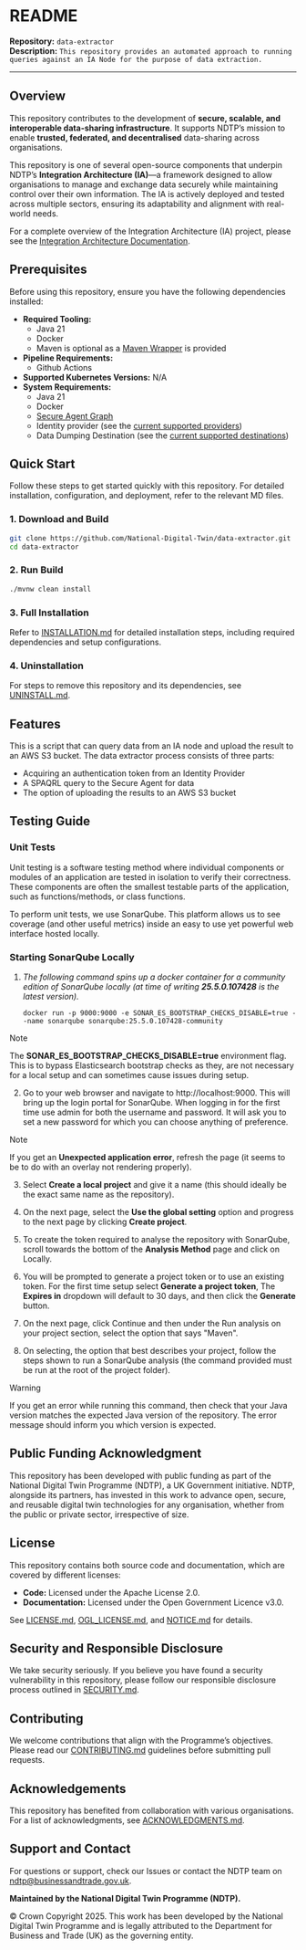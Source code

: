 # README

**Repository:** `data-extractor`  
**Description:** `This repository provides an automated approach to running queries against an IA Node for the purpose of data extraction.`

<!-- SPDX-License-Identifier: Apache-2.0 AND OGL-UK-3.0 -->

---

## Overview

This repository contributes to the development of **secure, scalable, and interoperable data-sharing infrastructure**. It supports NDTP’s mission to enable **trusted, federated, and decentralised** data-sharing across organisations.

This repository is one of several open-source components that underpin NDTP’s **Integration Architecture (IA)**—a framework designed to allow organisations to manage and exchange data securely while maintaining control over their own information. The IA is actively deployed and tested across multiple sectors, ensuring its adaptability and alignment with real-world needs.

For a complete overview of the Integration Architecture (IA) project, please see the [Integration Architecture Documentation](https://github.com/National-Digital-Twin/integration-architecture-documentation).

## Prerequisites

Before using this repository, ensure you have the following dependencies installed:

* **Required Tooling:**
  * Java 21
  * Docker
  * Maven is optional as a [Maven Wrapper](https://maven.apache.org/wrapper/) is provided
* **Pipeline Requirements:**
  * Github Actions
* **Supported Kubernetes Versions:** N/A
* **System Requirements:**
  * Java 21
  * Docker
  * [Secure Agent Graph](https://github.com/National-Digital-Twin/secure-agent-graph)
  * Identity provider (see the [current supported providers](./INSTALLATION.md#identity-providers))
  * Data Dumping Destination (see the [current supported destinations](./INSTALLATION.md#data-dumping))

## Quick Start

Follow these steps to get started quickly with this repository. For detailed installation, configuration, and deployment, refer to the relevant MD files.

### 1. Download and Build

```sh
git clone https://github.com/National-Digital-Twin/data-extractor.git  
cd data-extractor
```

### 2. Run Build

```sh
./mvnw clean install
```

### 3. Full Installation

Refer to [INSTALLATION.md](INSTALLATION.md) for detailed installation steps, including required dependencies and setup configurations.

### 4. Uninstallation

For steps to remove this repository and its dependencies, see [UNINSTALL.md](UNINSTALL.md).

## Features

This is a script that can query data from an IA node and upload the result to an AWS S3 bucket.
The data extractor process consists of three parts:
- Acquiring an authentication token from an Identity Provider
- A SPAQRL query to the Secure Agent for data
- The option of uploading the results to an AWS S3 bucket

## Testing Guide

### Unit Tests
Unit testing is a software testing method where individual components or modules of an application are tested in isolation to verify their correctness. These components are often the smallest testable parts of the application, such as functions/methods, or class functions.

To perform unit tests, we use SonarQube. This platform allows us to see coverage (and other useful metrics) inside an easy to use yet powerful web interface hosted locally.

### Starting SonarQube Locally
1. *The following command spins up a docker container for a community edition of SonarQube locally (at time of writing **25.5.0.107428** is the latest version).*
   ```shell
   docker run -p 9000:9000 -e SONAR_ES_BOOTSTRAP_CHECKS_DISABLE=true --name sonarqube sonarqube:25.5.0.107428-community
   ```
> [!NOTE]
> The **SONAR_ES_BOOTSTRAP_CHECKS_DISABLE=true** environment flag. This is to bypass Elasticsearch bootstrap checks as they, are not necessary for a local setup and can sometimes cause issues during setup.

2. Go to your web browser and navigate to http://localhost:9000. This will bring up the login portal for SonarQube. When logging in for the first time use admin for both the username and password. It will ask you to set a new password for which you can choose anything of preference.
> [!NOTE]  
> If you get an **Unexpected application error**, refresh the page (it seems to be to do with an overlay not rendering properly).

3. Select **Create a local project** and give it a name (this should ideally be the exact same name as the repository).

4. On the next page, select the **Use the global setting** option and progress to the next page by clicking **Create project**.

5. To create the token required to analyse the repository with SonarQube, scroll towards the bottom of the **Analysis Method** page and click on Locally.

6. You will be prompted to generate a project token or to use an existing token. For the first time setup select **Generate a project token**, The **Expires in** dropdown will default to 30 days, and then click the **Generate** button.

7. On the next page, click Continue and then under the Run analysis on your project section, select the option that says "Maven".

8. On selecting, the option that best describes your project, follow the steps shown to run a SonarQube analysis (the command provided must be run at the root of the project folder).

> [!WARNING]
> If you get an error while running this command, then check that your Java version matches the expected Java version of the repository. The error message should inform you which version is expected.

## Public Funding Acknowledgment

This repository has been developed with public funding as part of the National Digital Twin Programme (NDTP), a UK Government initiative. NDTP, alongside its partners, has invested in this work to advance open, secure, and reusable digital twin technologies for any organisation, whether from the public or private sector, irrespective of size.

## License

This repository contains both source code and documentation, which are covered by different licenses:
- **Code:** Licensed under the Apache License 2.0.
- **Documentation:** Licensed under the Open Government Licence v3.0.

See [LICENSE.md](./LICENSE.md), [OGL_LICENSE.md](./OGL_LICENSE.md), and [NOTICE.md](./NOTICE.md) for details.

## Security and Responsible Disclosure

We take security seriously. If you believe you have found a security vulnerability in this repository, please follow our responsible disclosure process outlined in [SECURITY.md](./SECURITY.md).

## Contributing

We welcome contributions that align with the Programme’s objectives. Please read our [CONTRIBUTING.md](CONTRIBUTING.md) guidelines before submitting pull requests.

## Acknowledgements

This repository has benefited from collaboration with various organisations. For a list of acknowledgments, see [ACKNOWLEDGMENTS.md](ACKNOWLEDGMENTS.md).

## Support and Contact

For questions or support, check our Issues or contact the NDTP team on ndtp@businessandtrade.gov.uk.

**Maintained by the National Digital Twin Programme (NDTP).**

© Crown Copyright 2025. This work has been developed by the National Digital Twin Programme and is legally attributed to the Department for Business and Trade (UK) as the governing entity.
